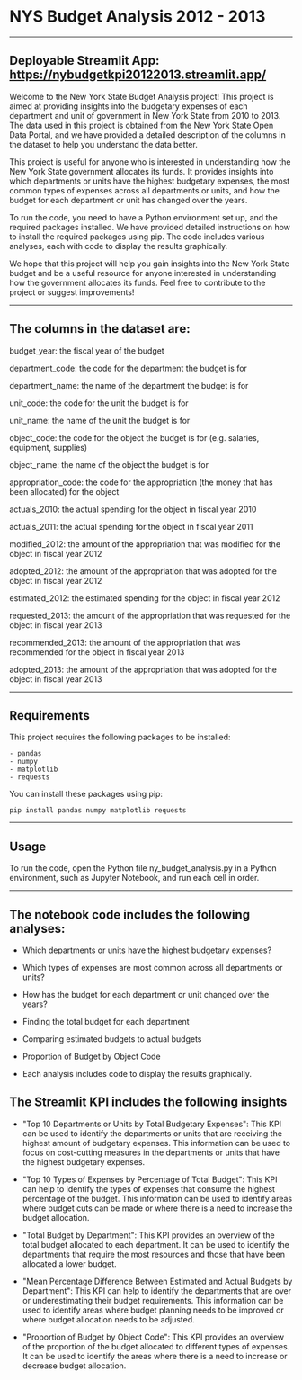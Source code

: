 # NYS Budget Analysis 2012 - 2013

---

Deployable Streamlit App: 
https://nybudgetkpi20122013.streamlit.app/
---

Welcome to the New York State Budget Analysis project! This project is aimed at providing insights into the budgetary expenses of each department and unit of government in New York State from 2010 to 2013. The data used in this project is obtained from the New York State Open Data Portal, and we have provided a detailed description of the columns in the dataset to help you understand the data better.

This project is useful for anyone who is interested in understanding how the New York State government allocates its funds. It provides insights into which departments or units have the highest budgetary expenses, the most common types of expenses across all departments or units, and how the budget for each department or unit has changed over the years.

To run the code, you need to have a Python environment set up, and the required packages installed. We have provided detailed instructions on how to install the required packages using pip. The code includes various analyses, each with code to display the results graphically.

We hope that this project will help you gain insights into the New York State budget and be a useful resource for anyone interested in understanding how the government allocates its funds. Feel free to contribute to the project or suggest improvements!

---

## The columns in the dataset are:

budget_year: the fiscal year of the budget

department_code: the code for the department the budget is for

department_name: the name of the department the budget is for

unit_code: the code for the unit the budget is for

unit_name: the name of the unit the budget is for

object_code: the code for the object the budget is for (e.g. salaries, equipment, supplies)

object_name: the name of the object the budget is for

appropriation_code: the code for the appropriation (the money that has been allocated) for the object

actuals_2010: the actual spending for the object in fiscal year 2010

actuals_2011: the actual spending for the object in fiscal year 2011

modified_2012: the amount of the appropriation that was modified for the object in fiscal year 2012

adopted_2012: the amount of the appropriation that was adopted for the object in fiscal year 2012

estimated_2012: the estimated spending for the object in fiscal year 2012

requested_2013: the amount of the appropriation that was requested for the object in fiscal year 2013

recommended_2013: the amount of the appropriation that was recommended for the object in fiscal year 2013

adopted_2013: the amount of the appropriation that was adopted for the object in fiscal year 2013

---

## Requirements
This project requires the following packages to be installed:

    - pandas
    - numpy
    - matplotlib
    - requests
    
You can install these packages using pip:


    pip install pandas numpy matplotlib requests

---

## Usage

To run the code, open the Python file ny_budget_analysis.py in a Python environment, such as Jupyter Notebook, and run each cell in order.

---

## The notebook code includes the following analyses:

- Which departments or units have the highest budgetary expenses?

- Which types of expenses are most common across all departments or units?

- How has the budget for each department or unit changed over the years?

- Finding the total budget for each department

- Comparing estimated budgets to actual budgets

- Proportion of Budget by Object Code

- Each analysis includes code to display the results graphically.

## The Streamlit KPI includes the following insights

- "Top 10 Departments or Units by Total Budgetary Expenses": This KPI can be used to identify the departments or units that are receiving the highest amount of budgetary expenses. This information can be used to focus on cost-cutting measures in the departments or units that have the highest budgetary expenses.

- "Top 10 Types of Expenses by Percentage of Total Budget": This KPI can help to identify the types of expenses that consume the highest percentage of the budget. This information can be used to identify areas where budget cuts can be made or where there is a need to increase the budget allocation.

- "Total Budget by Department": This KPI provides an overview of the total budget allocated to each department. It can be used to identify the departments that require the most resources and those that have been allocated a lower budget.

- "Mean Percentage Difference Between Estimated and Actual Budgets by Department": This KPI can help to identify the departments that are over or underestimating their budget requirements. This information can be used to identify areas where budget planning needs to be improved or where budget allocation needs to be adjusted.

- "Proportion of Budget by Object Code": This KPI provides an overview of the proportion of the budget allocated to different types of expenses. It can be used to identify the areas where there is a need to increase or decrease budget allocation.

